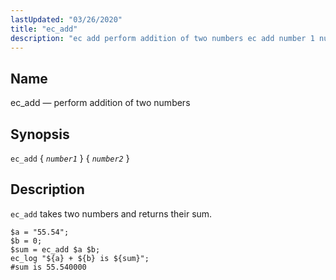 ```yaml
---
lastUpdated: "03/26/2020"
title: "ec_add"
description: "ec add perform addition of two numbers ec add number 1 number 2 ec add takes two numbers and returns their sum Example 16 25 ec add example..."
---
```


<a name="sieve.ref.ec_add"></a> 
## Name

ec_add — perform addition of two numbers

## Synopsis

`ec_add` { *`number1`* } { *`number2`* }

<a name="idp29156912"></a> 
## Description

`ec_add` takes two numbers and returns their sum.

<a name="example.ec_add"></a> 


```
$a = "55.54";
$b = 0;
$sum = ec_add $a $b;
ec_log "${a} + ${b} is ${sum}";
#sum is 55.540000
```